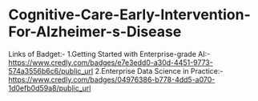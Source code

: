 # Cognitive-Care-Early-Intervention-For-Alzheimer-s-Disease
Links of Badget:-
1.Getting Started with Enterprise-grade AI:-https://www.credly.com/badges/e7e3edd0-a30d-4451-9773-574a3556b6c6/public_url
2.Enterprise Data Science in Practice:-https://www.credly.com/badges/04976386-b778-4dd5-a070-1d0efb0d59a8/public_url

